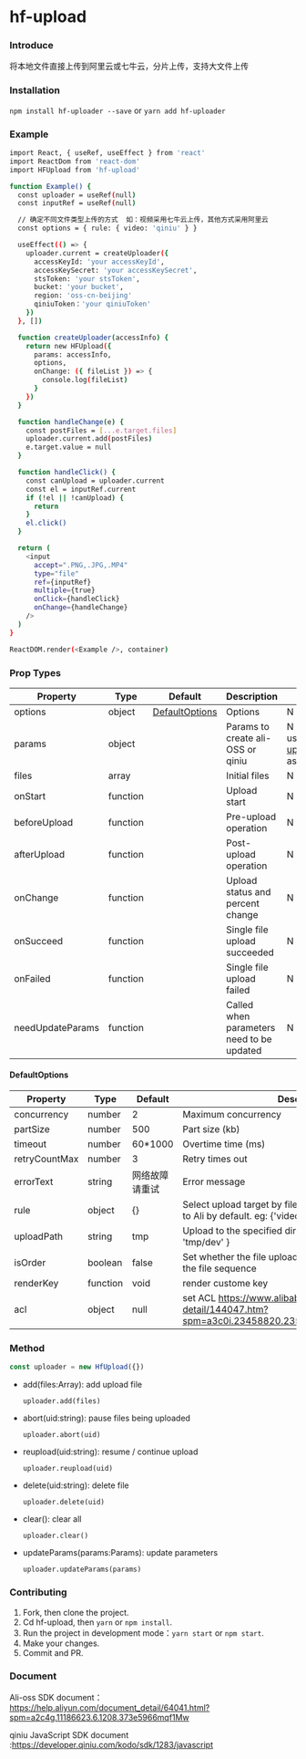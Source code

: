 # hf-upload

### Introduce

将本地文件直接上传到阿里云或七牛云，分片上传，支持大文件上传

### Installation

`npm install hf-uploader --save` or `yarn add hf-uploader`

### Example

```sh
import React, { useRef, useEffect } from 'react'
import ReactDom from 'react-dom'
import HFUpload from 'hf-upload'

function Example() {
  const uploader = useRef(null)
  const inputRef = useRef(null)

  // 确定不同文件类型上传的方式  如：视频采用七牛云上传，其他方式采用阿里云
  const options = { rule: { video: 'qiniu' } }

  useEffect(() => {
    uploader.current = createUploader({
      accessKeyId: 'your accessKeyId',
      accessKeySecret: 'your accessKeySecret',
      stsToken: 'your stsToken',
      bucket: 'your bucket',
      region: 'oss-cn-beijing'
      qiniuToken：'your qiniuToken'
    })
  }, [])

  function createUploader(accessInfo) {
    return new HFUpload({
      params: accessInfo,
      options,
      onChange: ({ fileList }) => {
        console.log(fileList)
      }
    })
  }

  function handleChange(e) {
    const postFiles = [...e.target.files]
    uploader.current.add(postFiles)
    e.target.value = null
  }

  function handleClick() {
    const canUpload = uploader.current
    const el = inputRef.current
    if (!el || !canUpload) {
      return
    }
    el.click()
  }

  return (
    <input
      accept=".PNG,.JPG,.MP4"
      type="file"
      ref={inputRef}
      multiple={true}
      onClick={handleClick}
      onChange={handleChange}
    />
  )
}

ReactDOM.render(<Example />, container)
```

### Prop Types

| Property         | Type     | Default                    | Description                               | required                                        |
| ---------------- | -------- | -------------------------- | ----------------------------------------- | ----------------------------------------------- |
| options          | object   | [DefaultOptions](#default) | Options                                   | N                                               |
| params           | object   |                            | Params to create ali-OSS or qiniu         | N (you can use [updateParams](#method) as well) |
| files            | array    |                            | Initial files                             | N                                               |
| onStart          | function |                            | Upload start                              | N                                               |
| beforeUpload     | function |                            | Pre-upload operation                      | N                                               |
| afterUpload      | function |                            | Post-upload operation                     | N                                               |
| onChange         | function |                            | Upload status and percent change          | N                                               |
| onSucceed        | function |                            | Single file upload succeeded              | N                                               |
| onFailed         | function |                            | Single file upload failed                 | N                                               |
| needUpdateParams | function |                            | Called when parameters need to be updated | N                                               |

#### <span id = "default">DefaultOptions</span>

| Property      | Type    | Default        | Description                                                                                           |
| ------------- | ------- | -------------- | ----------------------------------------------------------------------------------------------------- |
| concurrency   | number  | 2              | Maximum concurrency                                                                                   |
| partSize      | number  | 500            | Part size (kb)                                                                                        |
| timeout       | number  | 60\*1000       | Overtime time (ms)                                                                                    |
| retryCountMax | number  | 3              | Retry times out                                                                                       |
| errorText     | string  | 网络故障请重试 | Error message                                                                                         |
| rule          | object  | {}             | Select upload target by file type. If not specified, upload to Ali by default. eg: {'video': 'qiniu'} |
| uploadPath    | string  | tmp            | Upload to the specified directory. eg:{ uploadPath: 'tmp/dev' }                                       |
| isOrder       | boolean | false          | Set whether the file upload sequence is consistent with the file sequence                             |
| renderKey     | function | void          | render custome key                                                                                    |
| acl       | object | null          | set ACL https://www.alibabacloud.com/help/zh/doc-detail/144047.htm?spm=a3c0i.23458820.2359477120.7.7bff6e9bls2pX6                             |

### <span id = "method">Method</span>

```javascript
const uploader = new HfUpload({})
```

- add(files:Array<File>): add upload file

  `uploader.add(files)`

- abort(uid:string): pause files being uploaded

  `uploader.abort(uid)`

- reupload(uid:string): resume / continue upload

  `uploader.reupload(uid)`

- delete(uid:string): delete file

  `uploader.delete(uid)`

- clear(): clear all

  `uploader.clear()`

- updateParams(params:Params): update parameters

  `uploader.updateParams(params)`

### Contributing

1. Fork, then clone the project.
2. Cd hf-upload, then `yarn` or `npm install`.
3. Run the project in development mode：`yarn start` or `npm start`.
4. Make your changes.
5. Commit and PR.

### Document

Ali-oss SDK document：https://help.aliyun.com/document_detail/64041.html?spm=a2c4g.11186623.6.1208.373e5966mqf1Mw

qiniu JavaScript SDK document :https://developer.qiniu.com/kodo/sdk/1283/javascript
